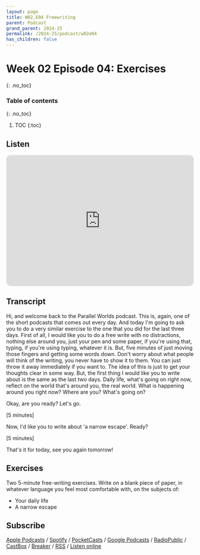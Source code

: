 ```yaml
---
layout: page
title: W02.E04 Freewriting
parent: Podcast
grand_parent: 2024-25
permalink: /2024-25/podcast/w02e04
has_children: false
---
```





# Week 02 Episode 04: Exercises
{: .no_toc}

### Table of contents
{: .no_toc}

1. TOC
{:toc}


## Listen


<iframe style="border-radius:12px" src="https://open.spotify.com/embed/episode/4H5ZBicjbSXbHz7JOMBlga?utm_source=generator" width="100%" height="352" frameBorder="0" allowfullscreen="" allow="autoplay; clipboard-write; encrypted-media; fullscreen; picture-in-picture" loading="lazy"></iframe>

## Transcript

Hi, and welcome back to the Parallel Worlds podcast. This is, again, one of the short podcasts that comes out every day. And today I'm going to ask you to do a very similar exercise to the one that you did for the last three days. First of all, I would like you to do a free write with no distractions, nothing else around you, just your pen and some paper, if you're using that, typing, if you're using typing, whatever it is. But, five minutes of just moving those fingers and getting some words down. Don't worry about what people will think of the writing, you never have to show it to them. You can just throw it away immediately if you want to. The idea of this is just to get your thoughts clear in some way. But, the first thing I would like you to write about is the same as the last two days. Daily life, what's going on right now, reflect on the world that's around you, the real world. What is happening around you right now? Where are you? What's going on?

Okay, are you ready? Let's go.

[5 minutes]

Now, I'd like you to write about 'a narrow escape'. Ready?

[5 minutes]

That's it for today, see you again tomorrow!

## Exercises

Two 5-minute free-writing exercises. Write on a blank piece of paper, in whatever language you feel most comfortable with, on the subjects of:

- Your daily life
- A narrow escape


## Subscribe

[Apple Podcasts](https://podcasts.apple.com/gb/podcast/parallel-worlds/id1504529134) / [Spotify](https://open.spotify.com/show/3L3RhKaoqQZoU9fIcLuZjz) / [PocketCasts](https://pca.st/ha20534r) / [Google Podcasts](https://www.google.com/podcasts?feed=aHR0cHM6Ly9hbmNob3IuZm0vcy8xODg0YjAwOC9wb2RjYXN0L3Jzcw%3D%3D) / [RadioPublic](https://radiopublic.com/parallel-worlds-WzVy1K) / [CastBox](https://castbox.fm/channel/id2710471?utm_source=podcaster&utm_medium=dlink&utm_campaign=c_2710471&utm_content=Parallel%20Worlds-CastBox_FM) / [Breaker](https://www.breaker.audio/parallel-worlds) / [RSS](https://anchor.fm/s/1884b008/podcast/rss) / [Listen online](https://anchor.fm/olliepalmer)
